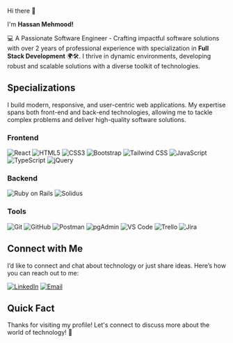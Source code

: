 Hi there 👋

I'm **Hassan Mehmood!**

💻 A Passionate Software Engineer - Crafting impactful software solutions with over 2 years of professional experience with specialization in **Full Stack Development** 🌍🛠️. I thrive in dynamic environments, developing robust and scalable solutions with a diverse toolkit of technologies.

## Specializations
I build modern, responsive, and user-centric web applications. My expertise spans both front-end and back-end technologies, allowing me to tackle complex problems and deliver high-quality software solutions.
### Frontend
![React](https://img.shields.io/badge/React-61DAFB?style=flat&logo=react&logoColor=white)
![HTML5](https://img.shields.io/badge/HTML5-E34F26?style=flat&logo=html5&logoColor=white)
![CSS3](https://img.shields.io/badge/CSS3-1572B6?style=flat&logo=css3&logoColor=white)
![Bootstrap](https://img.shields.io/badge/Bootstrap-563D7C?style=flat&logo=bootstrap&logoColor=white)
![Tailwind CSS](https://img.shields.io/badge/Tailwind%20CSS-38B2AC?style=flat&logo=tailwind-css&logoColor=white)
![JavaScript](https://img.shields.io/badge/JavaScript-F7DF1C?style=flat&logo=javascript&logoColor=black)
![TypeScript](https://img.shields.io/badge/TypeScript-007ACC?style=flat&logo=typescript&logoColor=white)
![jQuery](https://img.shields.io/badge/jQuery-0769AD?style=flat&logo=jquery&logoColor=white)

### Backend
![Ruby on Rails](https://img.shields.io/badge/Ruby_on_Rails-CC0000?style=flat&logo=ruby&logoColor=white)
![Solidus](https://img.shields.io/badge/Solidus-000000?style=flat&logo=ruby&logoColor=white)

### Tools
![Git](https://img.shields.io/badge/Git-F05032?style=flat&logo=git&logoColor=white)
![GitHub](https://img.shields.io/badge/GitHub-181717?style=flat&logo=github&logoColor=white)
![Postman](https://img.shields.io/badge/Postman-FF6C37?style=flat&logo=postman&logoColor=white)
![pgAdmin](https://img.shields.io/badge/pgAdmin-004B49?style=flat&logo=pgadmin&logoColor=white)
![VS Code](https://img.shields.io/badge/VS%20Code-007ACC?style=flat&logo=visual-studio-code&logoColor=white)
![Trello](https://img.shields.io/badge/Trello-0079BF?style=flat&logo=trello&logoColor=white)
![Jira](https://img.shields.io/badge/Jira-0052CC?style=flat&logo=jira&logoColor=white)


## Connect with Me
I’d like to connect and chat about technology or just share ideas. Here’s how you can reach out to me:

<a href="https://www.linkedin.com/in/hassan-mehmood-785845156/" target="_blank"><img src="https://img.shields.io/badge/LinkedIn-0A66C2?style=flat&logo=linkedin&logoColor=white" alt="LinkedIn"></a>
<a href="mailto:hassanmehmood.psr@gmail.com"><img src="https://img.shields.io/badge/Email-D14836?style=flat&logo=gmail&logoColor=white" alt="Email"></a>

## Quick Fact
Thanks for visiting my profile! Let's connect to discuss more about the world of technology! 🚀
